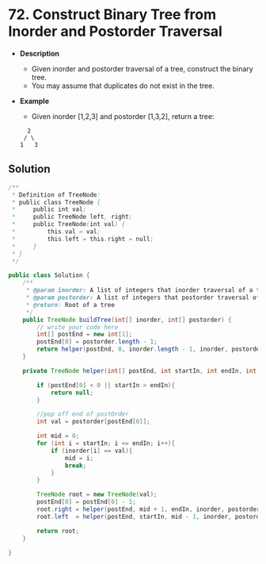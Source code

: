 # 72. Construct Binary Tree from Inorder and Postorder Traversal

- **Description**
    - Given inorder and postorder traversal of a tree, construct the binary tree.
    - You may assume that duplicates do not exist in the tree.
- **Example**
    - Given inorder [1,2,3] and postorder [1,3,2], return a tree:
    
    ```
      2
     / \
    1   3
    ```


## Solution


```java
/**
 * Definition of TreeNode:
 * public class TreeNode {
 *     public int val;
 *     public TreeNode left, right;
 *     public TreeNode(int val) {
 *         this.val = val;
 *         this.left = this.right = null;
 *     }
 * }
 */

public class Solution {
    /**
     * @param inorder: A list of integers that inorder traversal of a tree
     * @param postorder: A list of integers that postorder traversal of a tree
     * @return: Root of a tree
     */
    public TreeNode buildTree(int[] inorder, int[] postorder) {
        // write your code here
        int[] postEnd = new int[1];
        postEnd[0] = postorder.length - 1;
        return helper(postEnd, 0, inorder.length - 1, inorder, postorder);
    }

    private TreeNode helper(int[] postEnd, int startIn, int endIn, int[] inorder, int[] postorder) {

        if (postEnd[0] < 0 || startIn > endIn){
            return null;
        }

        //pop off end of postOrder
        int val = postorder[postEnd[0]];

        int mid = 0;
        for (int i = startIn; i <= endIn; i++){
            if (inorder[i] == val){
                mid = i;
                break;
            }
        }

        TreeNode root = new TreeNode(val);
        postEnd[0] = postEnd[0] - 1;
        root.right = helper(postEnd, mid + 1, endIn, inorder, postorder);
        root.left  = helper(postEnd, startIn, mid - 1, inorder, postorder);

        return root;
    }

}
```
